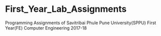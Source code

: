 # First_Year_Lab_Assignments
Programming Assignments of Savitribai Phule Pune University(SPPU) First Year(FE) Computer Engineering 2017-18
